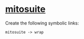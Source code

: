 # [mitosuite](https://hpc.nih.gov/apps/mitosuite.html)

Create the following symbolic links:
```
mitosuite -> wrap
```
